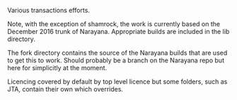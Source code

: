 Various transactions efforts.

Note, with the exception of shamrock, the work is currently based on the December 2016 trunk of Narayana. Appropriate builds are included in the lib directory.

The fork directory contains the source of the Narayana builds that are used to get this to work. Should probably be a branch on the Narayana repo but here for simplicitly at the moment.

Licencing covered by default by top level licence but some folders, such as JTA, contain their own which overrides.
